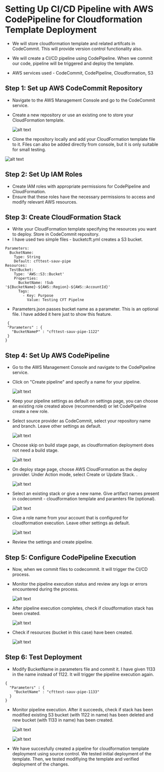 # Setting Up CI/CD Pipeline with AWS CodePipeline for Cloudformation Template Deployment

- We will store cloudformation template and related artifcats in CodeCommit. This will provide version control functionality also. 

- We will create a CI/CD pipeline using CodePipeline. When we commit our code, pipeline will be triggered and deploy the template.

- AWS services used - CodeCommit, CodePipeline, Cloudformation, S3

## Step 1: Set up AWS CodeCommit Repository

- Navigate to the AWS Management Console and go to the CodeCommit service.
- Create a new repository or use an existing one to store your CloudFormation template.
  
  ![alt text](Images/cft-pipe/codecommit.png)

- Clone the repository locally and add your CloudFormation template file to it. Files can also be added directly from console, but it is only suitable for small testing.

![alt text](Images/cft-pipe/codecommit-2.png)

## Step 2: Set Up IAM Roles

- Create IAM roles with appropriate permissions for CodePipeline and CloudFormation.
- Ensure that these roles have the necessary permissions to access and modify relevant AWS resources.

## Step 3: Create CloudFormation Stack

- Write your CloudFormation template specifying the resources you want to deploy. Store in CodeCommit repository.
- I have used two simple files - bucketcft.yml creates a S3 bucket.

```
Parameters:
  BucketName:
    Type: String
    Default: cfttest-sauv-pipe
Resources:
  TestBucket:
    Type: 'AWS::S3::Bucket'
    Properties:
      BucketName: !Sub '${BucketName}-${AWS::Region}-${AWS::AccountId}'
      Tags:
        - Key: Purpose
          Value: Testing CFT Pipelne
```
- Parameters.json passes bucket name as a parameter. This is an optional file. I have added it here just to show this feature.
  
 ``` 
  {
  "Parameters" : {
    "BucketNameP" : "cfttest-sauv-pipe-1122"
  }
}

```

## Step 4: Set Up AWS CodePipeline

- Go to the AWS Management Console and navigate to the CodePipeline service.
- Click on "Create pipeline" and specify a name for your pipeline.
  
  ![alt text](Images/cft-pipe/cp-1.png)

- Keep your pipeline settings as default on settings page, you can choose an existing role created above (recommended) or let CodePipeline create a new role. 
  
- Select source provider as CodeCommit, select your repository name and branch. Leave other settings as default.
  
  ![alt text](Images/cft-pipe/cp-2.png)

- Choose skip on build stage page, as cloudformation deployment does not need a build stage.
  
  ![alt text](Images/cft-pipe/cp-3.png)

- On deploy stage page, choose AWS CloudFormation as the deploy provider. Under Action mode, select Create or Update Stack. . 
  
  ![alt text](Images/cft-pipe/cp-4.png)

- Select an existing stack or give a new name. Give artifact names present in codecommit - cloudformation template and paramters file (optional).
  
  ![alt text](Images/cft-pipe/cp-5.png)
  
- Give a role name from your account that is configured for cloudformation execution. Leave other settings as default.
  
  ![alt text](Images/cft-pipe/cp-6.png)

- Review the settings and create pipeline.

## Step 5: Configure CodePipeline Execution

- Now, when we commit files to codecommit. It will trigger the CI/CD process.
  
- Monitor the pipeline execution status and review any logs or errors encountered during the process.
  
  ![alt text](Images/cft-pipe/execution-11.png)

- After pipeline execution completes, check if cloudformation stack has been created.
  
  ![alt text](Images/cft-pipe/execution-12.png)
  
- Check if resources (bucket in this case) have been created.
  
  ![alt text](Images/cft-pipe/execution-13.png)

## Step 6: Test Deployment

- Modify BucketName in parameters file and commit it. I have given 1133 in the name instead of 1122. It will trigger the pipeline execution again.

```
{
  "Parameters" : {
    "BucketName" : "cfttest-sauv-pipe-1133"
  }
}
```
- Monitor pipeline execution. After it succeeds, check if stack has been modified existing S3 bucket (with 1122 in name) has been deleted and new bucket (with 1133 in name) has been created.
  
  ![alt text](Images/cft-pipe/exec-21.png)

  ![alt text](Images/cft-pipe/exec-22.png)

- We have succesfully created a pipeline for cloudformation template deployment using source control. We tested initial deployment of the template. Then, we tested modifiying the template and verified deployment of the changes.
